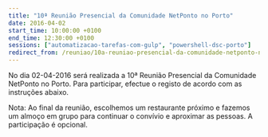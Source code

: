 ```yaml
---
title: "10ª Reunião Presencial da Comunidade NetPonto no Porto"
date: 2016-04-02
start_time: 10:00:00 +0100
end_time: 12:30:00 +0100
sessions: ["automatizacao-tarefas-com-gulp", "powershell-dsc-porto"]
redirect_from: /reuniao/10a-reuniao-presencial-da-comunidade-netponto-no-porto/
---
```

No dia 02-04-2016 será realizada a 10ª Reunião Presencial da Comunidade NetPonto no Porto. Para participar, efectue o registo de acordo com as instruções abaixo.

Nota: Ao final da reunião, escolhemos um restaurante próximo e fazemos um almoço em grupo para continuar o convívio e aproximar as pessoas. A participação é opcional.


